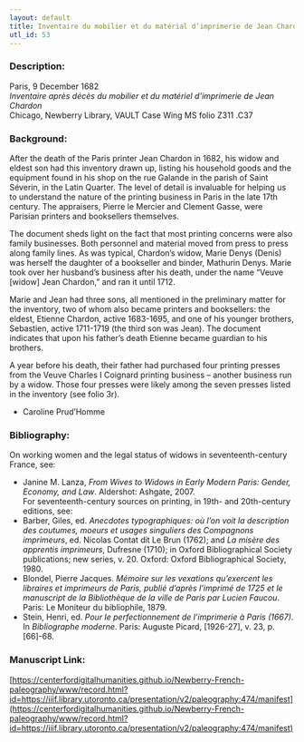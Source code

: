```yaml
---
layout: default
title: Inventaire du mobilier et du matérial d’imprimerie de Jean Chardon
utl_id: 53
---
```


### Description:

Paris, 9 December 1682<br>
_Inventaire après décès du mobilier et du matériel d’imprimerie de Jean Chardon_<br>
Chicago, Newberry Library, VAULT Case Wing MS folio Z311 .C37

### Background:

After the death of the Paris printer Jean Chardon in 1682, his widow and eldest son had this inventory drawn up, listing his household goods and the equipment found in his shop on the rue Galande in the parish of Saint Séverin, in the Latin Quarter. The level of detail is invaluable for helping us to understand the nature of the printing business in Paris in the late 17th century. The appraisers, Pierre le Mercier and Clement Gasse, were Parisian printers and booksellers themselves.

The document sheds light on the fact that most printing concerns were also family businesses. Both personnel and material moved from press to press along family lines. As was typical, Chardon’s widow, Marie Denys (Denis) was herself the daughter of a bookseller and binder, Mathurin Denys. Marie took over her husband’s business after his death, under the name “Veuve [widow] Jean Chardon,” and ran it until 1712.

Marie and Jean had three sons, all mentioned in the preliminary matter for the inventory, two of whom also became printers and booksellers: the eldest, Etienne Chardon, active 1683-1695, and one of his younger brothers, Sebastien, active 1711-1719 (the third son was Jean). The document indicates that upon his father’s death Etienne became guardian to his brothers.

A year before his death, their father had purchased four printing presses from the Veuve Charles I Coignard printing business – another business run by a widow. Those four presses were likely among the seven presses listed in the inventory (see folio 3r).

- Caroline Prud’Homme

### Bibliography:

On working women and the legal status of widows in seventeenth-century France, see:
- Janine M. Lanza, _From Wives to Widows in Early Modern Paris: Gender, Economy, and Law_. Aldershot: Ashgate, 2007.<br>
For seventeenth-century sources on printing, in 19th- and 20th-century editions, see:
- Barber, Giles, ed. _Anecdotes typographiques: où l’on voit la description des coutumes, moeurs et usages singuliers des Compagnons imprimeurs_, ed. Nicolas Contat dit Le Brun (1762); and _La misère des apprentis imprimeurs_, Dufresne (1710); in Oxford Bibliographical Society publications; new series, v. 20. Oxford: Oxford Bibliographical Society, 1980.
- Blondel, Pierre Jacques. _Mémoire sur les vexations qu’exercent les libraires et imprimeurs de Paris, publié d’après l’imprimé de 1725 et le manuscript de la Bibliothèque de la ville de Paris par Lucien Faucou_. Paris: Le Moniteur du bibliophile, 1879.
- Stein, Henri, ed. _Pour le perfectionnement de l’imprimerie à Paris (1667)_. In _Bibliographe moderne_. Paris: Auguste Picard, [1926-27], v. 23, p. [66]-68.

### Manuscript Link:

[https://centerfordigitalhumanities.github.io/Newberry-French-paleography/www/record.html?id=https://iiif.library.utoronto.ca/presentation/v2/paleography:474/manifest](https://centerfordigitalhumanities.github.io/Newberry-French-paleography/www/record.html?id=https://iiif.library.utoronto.ca/presentation/v2/paleography:474/manifest)
